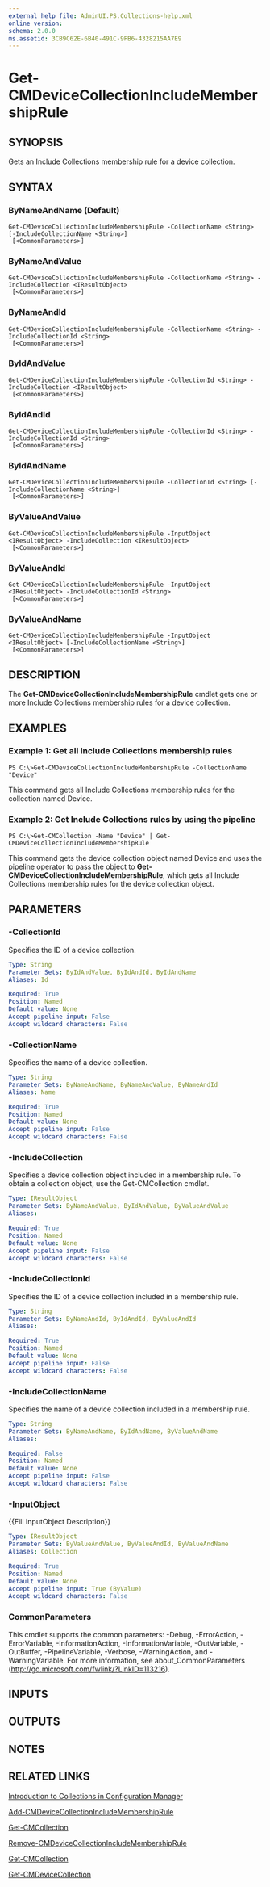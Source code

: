 ```yaml
---
external help file: AdminUI.PS.Collections-help.xml
online version: 
schema: 2.0.0
ms.assetid: 3CB9C62E-6B40-491C-9FB6-4328215AA7E9
---
```


# Get-CMDeviceCollectionIncludeMembershipRule

## SYNOPSIS
Gets an Include Collections membership rule for a device collection.

## SYNTAX

### ByNameAndName (Default)
```
Get-CMDeviceCollectionIncludeMembershipRule -CollectionName <String> [-IncludeCollectionName <String>]
 [<CommonParameters>]
```

### ByNameAndValue
```
Get-CMDeviceCollectionIncludeMembershipRule -CollectionName <String> -IncludeCollection <IResultObject>
 [<CommonParameters>]
```

### ByNameAndId
```
Get-CMDeviceCollectionIncludeMembershipRule -CollectionName <String> -IncludeCollectionId <String>
 [<CommonParameters>]
```

### ByIdAndValue
```
Get-CMDeviceCollectionIncludeMembershipRule -CollectionId <String> -IncludeCollection <IResultObject>
 [<CommonParameters>]
```

### ByIdAndId
```
Get-CMDeviceCollectionIncludeMembershipRule -CollectionId <String> -IncludeCollectionId <String>
 [<CommonParameters>]
```

### ByIdAndName
```
Get-CMDeviceCollectionIncludeMembershipRule -CollectionId <String> [-IncludeCollectionName <String>]
 [<CommonParameters>]
```

### ByValueAndValue
```
Get-CMDeviceCollectionIncludeMembershipRule -InputObject <IResultObject> -IncludeCollection <IResultObject>
 [<CommonParameters>]
```

### ByValueAndId
```
Get-CMDeviceCollectionIncludeMembershipRule -InputObject <IResultObject> -IncludeCollectionId <String>
 [<CommonParameters>]
```

### ByValueAndName
```
Get-CMDeviceCollectionIncludeMembershipRule -InputObject <IResultObject> [-IncludeCollectionName <String>]
 [<CommonParameters>]
```

## DESCRIPTION
The **Get-CMDeviceCollectionIncludeMembershipRule** cmdlet gets one or more Include Collections membership rules for a device collection.

## EXAMPLES

### Example 1: Get all Include Collections membership rules
```
PS C:\>Get-CMDeviceCollectionIncludeMembershipRule -CollectionName "Device"
```

This command gets all Include Collections membership rules for the collection named Device.

### Example 2: Get Include Collections rules by using the pipeline
```
PS C:\>Get-CMCollection -Name "Device" | Get-CMDeviceCollectionIncludeMembershipRule
```

This command gets the device collection object named Device and uses the pipeline operator to pass the object to **Get-CMDeviceCollectionIncludeMembershipRule**, which gets all Include Collections membership rules for the device collection object.

## PARAMETERS

### -CollectionId
Specifies the ID of a device collection.

```yaml
Type: String
Parameter Sets: ByIdAndValue, ByIdAndId, ByIdAndName
Aliases: Id

Required: True
Position: Named
Default value: None
Accept pipeline input: False
Accept wildcard characters: False
```

### -CollectionName
Specifies the name of a device collection.

```yaml
Type: String
Parameter Sets: ByNameAndName, ByNameAndValue, ByNameAndId
Aliases: Name

Required: True
Position: Named
Default value: None
Accept pipeline input: False
Accept wildcard characters: False
```

### -IncludeCollection
Specifies a device collection object included in a membership rule.
To obtain a collection object, use the Get-CMCollection cmdlet.

```yaml
Type: IResultObject
Parameter Sets: ByNameAndValue, ByIdAndValue, ByValueAndValue
Aliases: 

Required: True
Position: Named
Default value: None
Accept pipeline input: False
Accept wildcard characters: False
```

### -IncludeCollectionId
Specifies the ID of a device collection included in a membership rule.

```yaml
Type: String
Parameter Sets: ByNameAndId, ByIdAndId, ByValueAndId
Aliases: 

Required: True
Position: Named
Default value: None
Accept pipeline input: False
Accept wildcard characters: False
```

### -IncludeCollectionName
Specifies the name of a device collection included in a membership rule.

```yaml
Type: String
Parameter Sets: ByNameAndName, ByIdAndName, ByValueAndName
Aliases: 

Required: False
Position: Named
Default value: None
Accept pipeline input: False
Accept wildcard characters: False
```

### -InputObject
{{Fill InputObject Description}}

```yaml
Type: IResultObject
Parameter Sets: ByValueAndValue, ByValueAndId, ByValueAndName
Aliases: Collection

Required: True
Position: Named
Default value: None
Accept pipeline input: True (ByValue)
Accept wildcard characters: False
```

### CommonParameters
This cmdlet supports the common parameters: -Debug, -ErrorAction, -ErrorVariable, -InformationAction, -InformationVariable, -OutVariable, -OutBuffer, -PipelineVariable, -Verbose, -WarningAction, and -WarningVariable. For more information, see about_CommonParameters (http://go.microsoft.com/fwlink/?LinkID=113216).

## INPUTS

## OUTPUTS

## NOTES

## RELATED LINKS

[Introduction to Collections in Configuration Manager](http://go.microsoft.com/fwlink/p/?LinkID=259433)

[Add-CMDeviceCollectionIncludeMembershipRule](./Add-CMDeviceCollectionIncludeMembershipRule.md)

[Get-CMCollection](./Get-CMCollection.md)

[Remove-CMDeviceCollectionIncludeMembershipRule](./Remove-CMDeviceCollectionIncludeMembershipRule.md)

[Get-CMCollection](./Get-CMCollection.md)

[Get-CMDeviceCollection](./Get-CMDeviceCollection.md)


